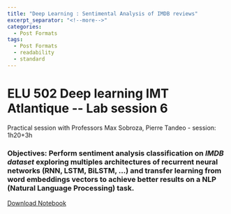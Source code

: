 ```yaml
---
title: "Deep Learning : Sentimental Analysis of IMDB reviews"
excerpt_separator: "<!--more-->"
categories:
  - Post Formats
tags:
  - Post Formats
  - readability
  - standard
---
```

# ELU 502 Deep learning  IMT Atlantique -- Lab session 6
Practical session with Professors Max Sobroza, Pierre Tandeo - session: 1h20+3h


### Objectives: Perform sentiment analysis classification on *IMDB dataset* exploring multiples architectures of recurrent neural networks (RNN, LSTM, BiLSTM, ...) and transfer learning from word embeddings vectors to achieve better results on a NLP (Natural Language Processing) task.


[Download Notebook](/notebooks/LabSession6-RNN-IMDB-student.ipynb)
